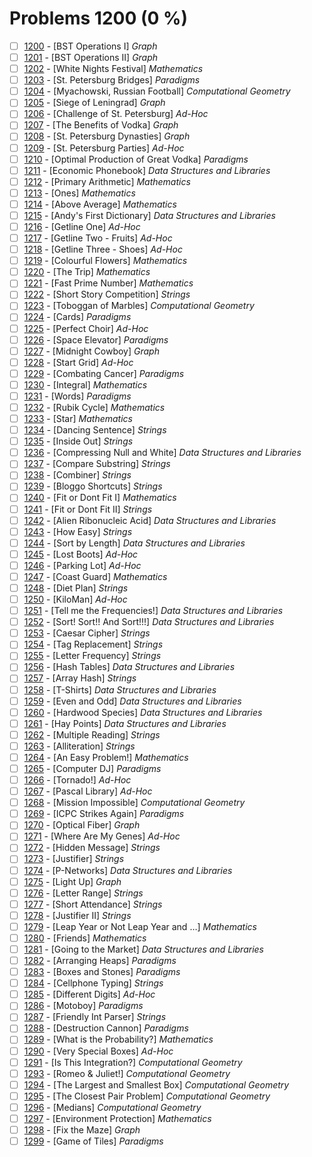 # Problems 1200 (0 %)


- [ ] [1200](https://www.beecrowd.com.br/judge/pt/problems/view/1200) - [BST Operations I] *Graph*
- [ ] [1201](https://www.beecrowd.com.br/judge/pt/problems/view/1201) - [BST Operations II] *Graph*
- [ ] [1202](https://www.beecrowd.com.br/judge/pt/problems/view/1202) - [White Nights Festival] *Mathematics*
- [ ] [1203](https://www.beecrowd.com.br/judge/pt/problems/view/1203) - [St. Petersburg Bridges] *Paradigms*
- [ ] [1204](https://www.beecrowd.com.br/judge/pt/problems/view/1204) - [Myachowski, Russian Football] *Computational Geometry*
- [ ] [1205](https://www.beecrowd.com.br/judge/pt/problems/view/1205) - [Siege of Leningrad] *Graph*
- [ ] [1206](https://www.beecrowd.com.br/judge/pt/problems/view/1206) - [Challenge of St. Petersburg] *Ad-Hoc*
- [ ] [1207](https://www.beecrowd.com.br/judge/pt/problems/view/1207) - [The Benefits of Vodka] *Graph*
- [ ] [1208](https://www.beecrowd.com.br/judge/pt/problems/view/1208) - [St. Petersburg Dynasties] *Graph*
- [ ] [1209](https://www.beecrowd.com.br/judge/pt/problems/view/1209) - [St. Petersburg Parties] *Ad-Hoc*
- [ ] [1210](https://www.beecrowd.com.br/judge/pt/problems/view/1210) - [Optimal Production of Great Vodka] *Paradigms*
- [ ] [1211](https://www.beecrowd.com.br/judge/pt/problems/view/1211) - [Economic Phonebook] *Data Structures and Libraries*
- [ ] [1212](https://www.beecrowd.com.br/judge/pt/problems/view/1212) - [Primary Arithmetic] *Mathematics*
- [ ] [1213](https://www.beecrowd.com.br/judge/pt/problems/view/1213) - [Ones] *Mathematics*
- [ ] [1214](https://www.beecrowd.com.br/judge/pt/problems/view/1214) - [Above Average] *Mathematics*
- [ ] [1215](https://www.beecrowd.com.br/judge/pt/problems/view/1215) - [Andy's First Dictionary] *Data Structures and Libraries*
- [ ] [1216](https://www.beecrowd.com.br/judge/pt/problems/view/1216) - [Getline One] *Ad-Hoc*
- [ ] [1217](https://www.beecrowd.com.br/judge/pt/problems/view/1217) - [Getline Two - Fruits] *Ad-Hoc*
- [ ] [1218](https://www.beecrowd.com.br/judge/pt/problems/view/1218) - [Getline Three - Shoes] *Ad-Hoc*
- [ ] [1219](https://www.beecrowd.com.br/judge/pt/problems/view/1219) - [Colourful Flowers] *Mathematics*
- [ ] [1220](https://www.beecrowd.com.br/judge/pt/problems/view/1220) - [The Trip] *Mathematics*
- [ ] [1221](https://www.beecrowd.com.br/judge/pt/problems/view/1221) - [Fast Prime Number] *Mathematics*
- [ ] [1222](https://www.beecrowd.com.br/judge/pt/problems/view/1222) - [Short Story Competition] *Strings*
- [ ] [1223](https://www.beecrowd.com.br/judge/pt/problems/view/1223) - [Toboggan of Marbles] *Computational Geometry*
- [ ] [1224](https://www.beecrowd.com.br/judge/pt/problems/view/1224) - [Cards] *Paradigms*
- [ ] [1225](https://www.beecrowd.com.br/judge/pt/problems/view/1225) - [Perfect Choir] *Ad-Hoc*
- [ ] [1226](https://www.beecrowd.com.br/judge/pt/problems/view/1226) - [Space Elevator] *Paradigms*
- [ ] [1227](https://www.beecrowd.com.br/judge/pt/problems/view/1227) - [Midnight Cowboy] *Graph*
- [ ] [1228](https://www.beecrowd.com.br/judge/pt/problems/view/1228) - [Start Grid] *Ad-Hoc*
- [ ] [1229](https://www.beecrowd.com.br/judge/pt/problems/view/1229) - [Combating Cancer] *Paradigms*
- [ ] [1230](https://www.beecrowd.com.br/judge/pt/problems/view/1230) - [Integral] *Mathematics*
- [ ] [1231](https://www.beecrowd.com.br/judge/pt/problems/view/1231) - [Words] *Paradigms*
- [ ] [1232](https://www.beecrowd.com.br/judge/pt/problems/view/1232) - [Rubik Cycle] *Mathematics*
- [ ] [1233](https://www.beecrowd.com.br/judge/pt/problems/view/1233) - [Star] *Mathematics*
- [ ] [1234](https://www.beecrowd.com.br/judge/pt/problems/view/1234) - [Dancing Sentence] *Strings*
- [ ] [1235](https://www.beecrowd.com.br/judge/pt/problems/view/1235) - [Inside Out] *Strings*
- [ ] [1236](https://www.beecrowd.com.br/judge/pt/problems/view/1236) - [Compressing Null and White] *Data Structures and Libraries*
- [ ] [1237](https://www.beecrowd.com.br/judge/pt/problems/view/1237) - [Compare Substring] *Strings*
- [ ] [1238](https://www.beecrowd.com.br/judge/pt/problems/view/1238) - [Combiner] *Strings*
- [ ] [1239](https://www.beecrowd.com.br/judge/pt/problems/view/1239) - [Bloggo Shortcuts] *Strings*
- [ ] [1240](https://www.beecrowd.com.br/judge/pt/problems/view/1240) - [Fit or Dont Fit I] *Mathematics*
- [ ] [1241](https://www.beecrowd.com.br/judge/pt/problems/view/1241) - [Fit or Dont Fit II] *Strings*
- [ ] [1242](https://www.beecrowd.com.br/judge/pt/problems/view/1242) - [Alien Ribonucleic Acid] *Data Structures and Libraries*
- [ ] [1243](https://www.beecrowd.com.br/judge/pt/problems/view/1243) - [How Easy] *Strings*
- [ ] [1244](https://www.beecrowd.com.br/judge/pt/problems/view/1244) - [Sort by Length] *Data Structures and Libraries*
- [ ] [1245](https://www.beecrowd.com.br/judge/pt/problems/view/1245) - [Lost Boots] *Ad-Hoc*
- [ ] [1246](https://www.beecrowd.com.br/judge/pt/problems/view/1246) - [Parking Lot] *Ad-Hoc*
- [ ] [1247](https://www.beecrowd.com.br/judge/pt/problems/view/1247) - [Coast Guard] *Mathematics*
- [ ] [1248](https://www.beecrowd.com.br/judge/pt/problems/view/1248) - [Diet Plan] *Strings*
- [ ] [1250](https://www.beecrowd.com.br/judge/pt/problems/view/1250) - [KiloMan] *Ad-Hoc*
- [ ] [1251](https://www.beecrowd.com.br/judge/pt/problems/view/1251) - [Tell me the Frequencies!] *Data Structures and Libraries*
- [ ] [1252](https://www.beecrowd.com.br/judge/pt/problems/view/1252) - [Sort! Sort!! And Sort!!!] *Data Structures and Libraries*
- [ ] [1253](https://www.beecrowd.com.br/judge/pt/problems/view/1253) - [Caesar Cipher] *Strings*
- [ ] [1254](https://www.beecrowd.com.br/judge/pt/problems/view/1254) - [Tag Replacement] *Strings*
- [ ] [1255](https://www.beecrowd.com.br/judge/pt/problems/view/1255) - [Letter Frequency] *Strings*
- [ ] [1256](https://www.beecrowd.com.br/judge/pt/problems/view/1256) - [Hash Tables] *Data Structures and Libraries*
- [ ] [1257](https://www.beecrowd.com.br/judge/pt/problems/view/1257) - [Array Hash] *Strings*
- [ ] [1258](https://www.beecrowd.com.br/judge/pt/problems/view/1258) - [T-Shirts] *Data Structures and Libraries*
- [ ] [1259](https://www.beecrowd.com.br/judge/pt/problems/view/1259) - [Even and Odd] *Data Structures and Libraries*
- [ ] [1260](https://www.beecrowd.com.br/judge/pt/problems/view/1260) - [Hardwood Species] *Data Structures and Libraries*
- [ ] [1261](https://www.beecrowd.com.br/judge/pt/problems/view/1261) - [Hay Points] *Data Structures and Libraries*
- [ ] [1262](https://www.beecrowd.com.br/judge/pt/problems/view/1262) - [Multiple Reading] *Strings*
- [ ] [1263](https://www.beecrowd.com.br/judge/pt/problems/view/1263) - [Alliteration] *Strings*
- [ ] [1264](https://www.beecrowd.com.br/judge/pt/problems/view/1264) - [An Easy Problem!] *Mathematics*
- [ ] [1265](https://www.beecrowd.com.br/judge/pt/problems/view/1265) - [Computer DJ] *Paradigms*
- [ ] [1266](https://www.beecrowd.com.br/judge/pt/problems/view/1266) - [Tornado!] *Ad-Hoc*
- [ ] [1267](https://www.beecrowd.com.br/judge/pt/problems/view/1267) - [Pascal Library] *Ad-Hoc*
- [ ] [1268](https://www.beecrowd.com.br/judge/pt/problems/view/1268) - [Mission Impossible] *Computational Geometry*
- [ ] [1269](https://www.beecrowd.com.br/judge/pt/problems/view/1269) - [ICPC Strikes Again] *Paradigms*
- [ ] [1270](https://www.beecrowd.com.br/judge/pt/problems/view/1270) - [Optical Fiber] *Graph*
- [ ] [1271](https://www.beecrowd.com.br/judge/pt/problems/view/1271) - [Where Are My Genes] *Ad-Hoc*
- [ ] [1272](https://www.beecrowd.com.br/judge/pt/problems/view/1272) - [Hidden Message] *Strings*
- [ ] [1273](https://www.beecrowd.com.br/judge/pt/problems/view/1273) - [Justifier] *Strings*
- [ ] [1274](https://www.beecrowd.com.br/judge/pt/problems/view/1274) - [P-Networks] *Data Structures and Libraries*
- [ ] [1275](https://www.beecrowd.com.br/judge/pt/problems/view/1275) - [Light Up] *Graph*
- [ ] [1276](https://www.beecrowd.com.br/judge/pt/problems/view/1276) - [Letter Range] *Strings*
- [ ] [1277](https://www.beecrowd.com.br/judge/pt/problems/view/1277) - [Short Attendance] *Strings*
- [ ] [1278](https://www.beecrowd.com.br/judge/pt/problems/view/1278) - [Justifier II] *Strings*
- [ ] [1279](https://www.beecrowd.com.br/judge/pt/problems/view/1279) - [Leap Year or Not Leap Year and …] *Mathematics*
- [ ] [1280](https://www.beecrowd.com.br/judge/pt/problems/view/1280) - [Friends] *Mathematics*
- [ ] [1281](https://www.beecrowd.com.br/judge/pt/problems/view/1281) - [Going to the Market] *Data Structures and Libraries*
- [ ] [1282](https://www.beecrowd.com.br/judge/pt/problems/view/1282) - [Arranging Heaps] *Paradigms*
- [ ] [1283](https://www.beecrowd.com.br/judge/pt/problems/view/1283) - [Boxes and Stones] *Paradigms*
- [ ] [1284](https://www.beecrowd.com.br/judge/pt/problems/view/1284) - [Cellphone Typing] *Strings*
- [ ] [1285](https://www.beecrowd.com.br/judge/pt/problems/view/1285) - [Different Digits] *Ad-Hoc*
- [ ] [1286](https://www.beecrowd.com.br/judge/pt/problems/view/1286) - [Motoboy] *Paradigms*
- [ ] [1287](https://www.beecrowd.com.br/judge/pt/problems/view/1287) - [Friendly Int Parser] *Strings*
- [ ] [1288](https://www.beecrowd.com.br/judge/pt/problems/view/1288) - [Destruction Cannon] *Paradigms*
- [ ] [1289](https://www.beecrowd.com.br/judge/pt/problems/view/1289) - [What is the Probability?] *Mathematics*
- [ ] [1290](https://www.beecrowd.com.br/judge/pt/problems/view/1290) - [Very Special Boxes] *Ad-Hoc*
- [ ] [1291](https://www.beecrowd.com.br/judge/pt/problems/view/1291) - [Is This Integration?] *Computational Geometry*
- [ ] [1293](https://www.beecrowd.com.br/judge/pt/problems/view/1293) - [Romeo & Juliet!] *Computational Geometry*
- [ ] [1294](https://www.beecrowd.com.br/judge/pt/problems/view/1294) - [The Largest and Smallest Box] *Computational Geometry*
- [ ] [1295](https://www.beecrowd.com.br/judge/pt/problems/view/1295) - [The Closest Pair Problem] *Computational Geometry*
- [ ] [1296](https://www.beecrowd.com.br/judge/pt/problems/view/1296) - [Medians] *Computational Geometry*
- [ ] [1297](https://www.beecrowd.com.br/judge/pt/problems/view/1297) - [Environment Protection] *Mathematics*
- [ ] [1298](https://www.beecrowd.com.br/judge/pt/problems/view/1298) - [Fix the Maze] *Graph*
- [ ] [1299](https://www.beecrowd.com.br/judge/pt/problems/view/1299) - [Game of Tiles] *Paradigms*
